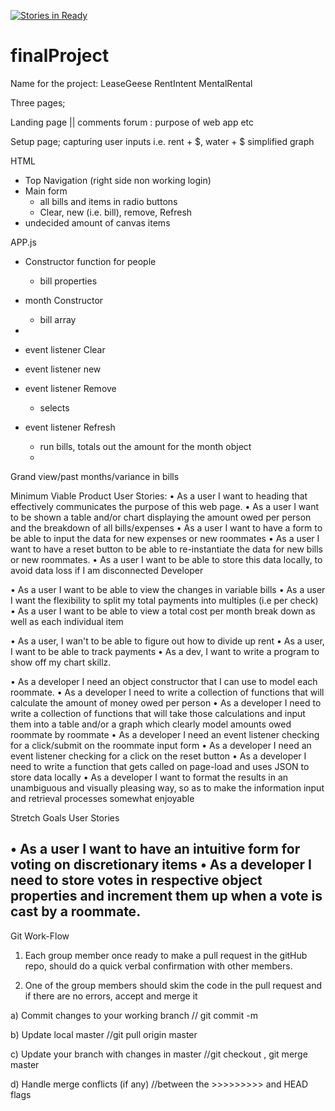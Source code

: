 [![Stories in Ready](https://badge.waffle.io/olds1423/finalProject.png?label=ready&title=Ready)](https://waffle.io/olds1423/finalProject)
# finalProject

Name for the project: LeaseGeese RentIntent MentalRental

Three pages;

Landing page || comments forum : purpose of web app etc



Setup page; capturing user inputs i.e. rent + $, water + $
	simplified graph

HTML
- Top Navigation (right side non working login)
- Main form
  - all bills and items in radio buttons
  - Clear, new (i.e. bill), remove, Refresh
- undecided amount of canvas items


APP.js
- Constructor function for people
  - bill properties
- month Constructor
  - bill array

-

- event listener Clear
- event listener new
- event listener Remove
  - selects 
- event listener Refresh
  - run bills, totals out the amount for the month object
  -


Grand view/past months/variance in bills


Minimum Viable Product
User Stories:
•	As a user I want to heading that effectively communicates the purpose of this web page.
•	As a user I want to be shown a table and/or chart displaying the amount owed per person and the breakdown of all bills/expenses
•	As a user I want to have a form to be able to input the data for new expenses or new roommates
•	As a user I want to have a reset button to be able to re-instantiate the data for new bills or new roommates.
•	As a user I want to be able to store this data locally, to avoid data loss if I am disconnected
Developer

• As a user I want to be able to view the changes in variable bills
• As a user I want the flexibility to split my total payments into multiples (i.e per check)
• As a user I want to be able to view a total cost per month break down as well as each individual item

• As a user, I wan't to be able to figure out how to divide up rent
• As a user, I want to be able to track payments
• As a dev, I want to write a program to show off my chart skillz.


•	As a developer I need an object constructor that I can use to model each roommate.
•	As a developer I need to write a collection of functions that will calculate the amount of money owed per person
•	As a developer I need to write a collection of functions that will take those calculations and input them into a table and/or a graph which clearly model amounts owed roommate by roommate
•	As a developer I need an event listener checking for a click/submit on the roommate input form
•	As a developer I need an event listener checking for a click on the reset button
•	As a developer I need to write a function that gets called on page-load and uses JSON to store data locally
•	As a developer I want to format the results in an unambiguous and visually pleasing way, so as to make the information input and retrieval processes somewhat enjoyable

Stretch Goals
User Stories

•	As a user I want to have an intuitive form for voting on discretionary items
•	As a developer I need to store votes in respective object properties and increment them up when a vote is cast by a roommate.
-


Git Work-Flow


1.	Each group member once ready to make a pull request in the gitHub repo, should do a quick verbal confirmation with other members.

2.	One of the group members should skim the code in the pull request and if there are no errors, accept and merge it

a)	Commit changes to your working branch	// git commit -m <useful message>

b)	Update local master				 //git pull origin master

c)	Update your branch with changes in master	//git checkout <branch>, git merge master

d)	Handle merge conflicts (if any)			//between the >>>>>>>>> and HEAD flags
